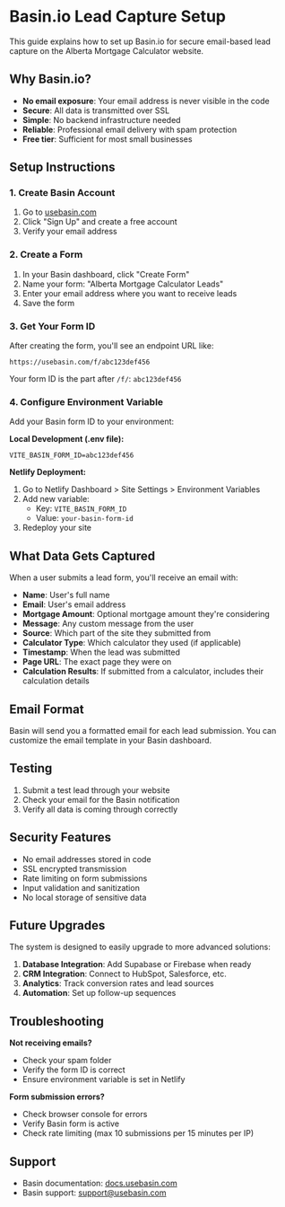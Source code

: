 # Basin.io Lead Capture Setup

This guide explains how to set up Basin.io for secure email-based lead capture on the Alberta Mortgage Calculator website.

## Why Basin.io?

- **No email exposure**: Your email address is never visible in the code
- **Secure**: All data is transmitted over SSL
- **Simple**: No backend infrastructure needed
- **Reliable**: Professional email delivery with spam protection
- **Free tier**: Sufficient for most small businesses

## Setup Instructions

### 1. Create Basin Account

1. Go to [usebasin.com](https://usebasin.com)
2. Click "Sign Up" and create a free account
3. Verify your email address

### 2. Create a Form

1. In your Basin dashboard, click "Create Form"
2. Name your form: "Alberta Mortgage Calculator Leads"
3. Enter your email address where you want to receive leads
4. Save the form

### 3. Get Your Form ID

After creating the form, you'll see an endpoint URL like:
```
https://usebasin.com/f/abc123def456
```

Your form ID is the part after `/f/`: `abc123def456`

### 4. Configure Environment Variable

Add your Basin form ID to your environment:

**Local Development (.env file):**
```
VITE_BASIN_FORM_ID=abc123def456
```

**Netlify Deployment:**
1. Go to Netlify Dashboard > Site Settings > Environment Variables
2. Add new variable:
   - Key: `VITE_BASIN_FORM_ID`
   - Value: `your-basin-form-id`
3. Redeploy your site

## What Data Gets Captured

When a user submits a lead form, you'll receive an email with:

- **Name**: User's full name
- **Email**: User's email address
- **Mortgage Amount**: Optional mortgage amount they're considering
- **Message**: Any custom message from the user
- **Source**: Which part of the site they submitted from
- **Calculator Type**: Which calculator they used (if applicable)
- **Timestamp**: When the lead was submitted
- **Page URL**: The exact page they were on
- **Calculation Results**: If submitted from a calculator, includes their calculation details

## Email Format

Basin will send you a formatted email for each lead submission. You can customize the email template in your Basin dashboard.

## Testing

1. Submit a test lead through your website
2. Check your email for the Basin notification
3. Verify all data is coming through correctly

## Security Features

- No email addresses stored in code
- SSL encrypted transmission
- Rate limiting on form submissions
- Input validation and sanitization
- No local storage of sensitive data

## Future Upgrades

The system is designed to easily upgrade to more advanced solutions:

1. **Database Integration**: Add Supabase or Firebase when ready
2. **CRM Integration**: Connect to HubSpot, Salesforce, etc.
3. **Analytics**: Track conversion rates and lead sources
4. **Automation**: Set up follow-up sequences

## Troubleshooting

**Not receiving emails?**
- Check your spam folder
- Verify the form ID is correct
- Ensure environment variable is set in Netlify

**Form submission errors?**
- Check browser console for errors
- Verify Basin form is active
- Check rate limiting (max 10 submissions per 15 minutes per IP)

## Support

- Basin documentation: [docs.usebasin.com](https://docs.usebasin.com)
- Basin support: support@usebasin.com